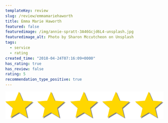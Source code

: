 ```yaml
---
templateKey: review
slug: /review/emmamariehaworth
title: Emma Marie Haworth
featured: false
featuredimage: /img/annie-spratt-3A46Gcjd6L4-unsplash.jpg
featuredimage_alt: Photo by Sharon Mccutcheon on Unsplash
tags:
  - service
  - rating
created_time: "2018-04-24T07:16:09+0000"
has_rating: true
has_review: false
rating: 5
recommendation_type_positive: true
---
```

![](./5starrating.png)